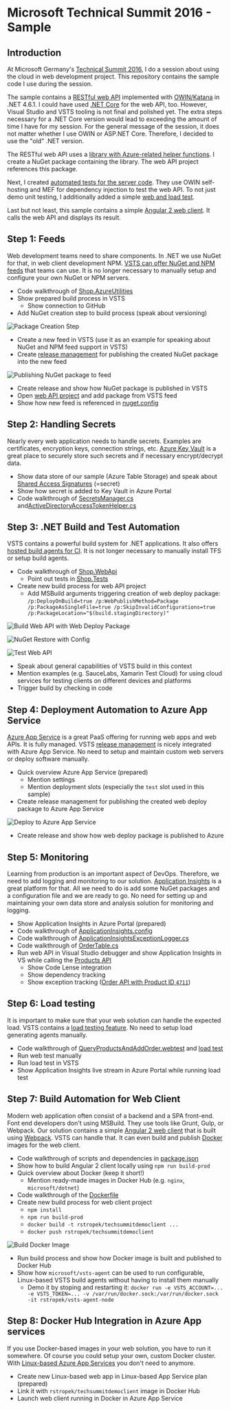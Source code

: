 # Microsoft Technical Summit 2016 - Sample

## Introduction

At Microsoft Germany's [Technical Summit 2016](https://www.microsoft.com/germany/technical-summit/agenda.aspx), I do a session about using the cloud in web development project. This repository contains the sample code I use during the session.

The sample contains a [RESTful web API](Shop.WebApi) implemented with [OWIN/Katana](https://www.asp.net/aspnet/overview/owin-and-katana) in .NET 4.6.1. I could have used [.NET Core](https://www.microsoft.com/net/core) for the web API, too. However, Visual Studio and VSTS tooling is not final and polished yet. The extra steps necessary for a .NET Core version would lead to exceeding the amount of time I have for my session. For the general message of the session, it does not matter whether I use OWIN or ASP.NET Core. Therefore, I decided to use the "old" .NET version.

The RESTful web API uses a [library with Azure-related helper functions](Shop.AzureUtilities). I create a NuGet package containing the library. The web API project references this package. 

Next, I created [automated tests for the server code](Shop.Tests). They use OWIN self-hosting and MEF for dependency injection to test the web API. To not just demo unit testing, I additionally added a simple [web and load test](Shop.WebApiLoadTest).

Last but not least, this sample contains a simple [Angular 2 web client](Shop.Client). It calls the web API and displays its result.

## Step 1: Feeds

Web development teams need to share components. In .NET we use NuGet for that, in web client development NPM. [VSTS can offer NuGet and NPM feeds](https://www.visualstudio.com/en-us/docs/package/overview) that teams can use. It is no longer necessary to manually setup and configure your own NuGet or NPM servers.

* Code walkthrough of [Shop.AzureUtilities](Shop.AzureUtilities)
* Show prepared build process in VSTS
  * Show connection to GitHub
* Add NuGet creation step to build process (speak about versioning)

![Package Creation Step](images/nuget-packager.png)

* Create a new feed in VSTS (use it as an example for speaking about NuGet and NPM feed support in VSTS)
* Create [release management](https://www.visualstudio.com/team-services/release-management/) for publishing the created NuGet package into the new feed

![Publishing NuGet package to feed](images/publish-nuget-to-feed.png)

* Create release and show how NuGet package is published in VSTS
* Open [web API project](Shop.WebApi) and add package from VSTS feed
* Show how new feed is referenced in [nuget.config](Shop.WebApi/nuget.config)

## Step 2: Handling Secrets

Nearly every web application needs to handle secrets. Examples are certificates, encryption keys, connection strings, etc. [Azure Key Vault](https://azure.microsoft.com/en-us/services/key-vault/) is a great place to securely store such secrets and if necessary encrypt/decrypt data.

* Show data store of our sample (Azure Table Storage) and speak about [Shared Access Signatures](https://docs.microsoft.com/en-us/azure/storage/storage-dotnet-shared-access-signature-part-1) (=secret)
* Show how secret is added to Key Vault in Azure Portal
* Code walkthrough of [SecretsManager.cs](Shop.WebApi/DataAccess/SecretsManager.cs) and[ActiveDirectoryAccessTokenHelper.cs](Shop.AzureUtilities/ActiveDirectoryAccessTokenHelper.cs)

## Step 3: .NET Build and Test Automation

VSTS contains a powerful build system for .NET applications. It also offers [hosted build agents for CI](https://www.visualstudio.com/team-services/continuous-integration/). It is not longer necessary to manually install TFS or setup build agents.

* Code walkthrough of [Shop.WebApi](Shop.WebApi)
  * Point out tests in [Shop.Tests](Shop.Tests)
* Create new build process for web API project
  * Add MSBuild arguments triggering creation of web deploy package: `/p:DeployOnBuild=true /p:WebPublishMethod=Package /p:PackageAsSingleFile=true /p:SkipInvalidConfigurations=true /p:PackageLocation="$(build.stagingDirectory)"`

![Build Web API with Web Deploy Package](images/build-web-api-with-webdeploy.png)

![NuGet Restore with Config](images/nuget-restore-with-config.png)

![Test Web API](images/test-web-api.png)

  * Speak about general capabilities of VSTS build in this context
  * Mention examples (e.g. SauceLabs, Xamarin Test Cloud) for using cloud services for testing clients on different devices and platforms
* Trigger build by checking in code

## Step 4: Deployment Automation to Azure App Service

[Azure App Service](https://azure.microsoft.com/en-us/services/app-service/) is a great PaaS offering for running web apps and web APIs. It is fully managed. VSTS [release management](https://www.visualstudio.com/team-services/release-management/) is nicely integrated with Azure App Service. No need to setup and maintain custom web servers or deploy software manually.  

* Quick overview Azure App Service (prepared)
  * Mention settings
  * Mention deployment slots (especially the `test` slot used in this sample)
* Create release management for publishing the created web deploy package to Azure App Service

![Deploy to Azure App Service](images/deploy-to-app-service.png)

* Create release and show how web deploy package is published to Azure

## Step 5: Monitoring

Learning from production is an important aspect of DevOps. Therefore, we need to add logging and monitoring to our solution. [Application Insights](https://azure.microsoft.com/en-us/services/application-insights/) is a great platform for that. All we need to do is add some NuGet packages and a configuration file and we are ready to go. No need for setting up and maintaining your own data store and analysis solution for monitoring and logging.

* Show Application Insights in Azure Portal (prepared)
* Code walkthrough of [ApplicationInsights.config](Shop.WebApi/ApplicationInsights.config)
* Code walkthrough of [ApplicationInsightsExceptionLogger.cs](Shop.AzureUtilities/ApplicationInsightsExceptionLogger.cs)
* Code walkthrough of [OrderTable.cs](Shop.WebApi/DataAccess/OrderTable.cs)
* Run web API in Visual Studio debugger and show Application Insights in VS while calling the [Products API](Shop.WebApi/Controllers/ProductsController.cs)
  * Show Code Lense integration
  * Show dependency tracking
  * Show exception tracking ([Order API with Product ID `4711`](Shop.WebApi/Controllers/OrdersController.cs)) 

## Step 6: Load testing

It is important to make sure that your web solution can handle the expected load. VSTS contains a [load testing feature](https://www.visualstudio.com/de/team-services/cloud-load-testing/). No need to setup load generating agents manually.

* Code walkthrough of [QueryProductsAndAddOrder.webtest](Shop.WebApiLoadTest/QueryProductsAndAddOrder.webtest) and [load test](Shop.WebApiLoadTest/LoadTest1.loadtest)
* Run web test manually
* Run load test in VSTS
* Show Application Insights live stream in Azure Portal while running load test

## Step 7: Build Automation for Web Client

Modern web application often consist of a backend and a SPA front-end. Font end developers don't using MSBuild. They use tools like Grunt, Gulp, or Webpack. Our solution contains a simple [Angular 2 web client](Shop.Client) that is built using [Webpack](https://webpack.github.io/). VSTS can handle that. It can even build and publish [Docker](https://www.docker.com/) images for the web client.

* Code walkthrough of scripts and dependencies in [package.json](Shop.Client/package.json)
* Show how to build Angular 2 client locally using `npm run build-prod`
* Quick overview about Docker (keep it short!)
  * Mention ready-made images in Docker Hub (e.g. `nginx`, `microsoft/dotnet`)
* Code walkthrough of the [Dockerfile](Shop.Client/Dockerfile)
* Create new build process for web client project
  * `npm install`
  * `npm run build-prod`
  * `docker build -t rstropek/techsummitdemoclient ...`
  * `docker push rstropek/techsummitdemoclient`

![Build Docker Image](images/build-image.png)

* Run build process and show how Docker image is built and published to Docker Hub
* Show how `microsoft/vsts-agent` can be used to run configurable, Linux-based VSTS build agents without having to install them manually
  * Demo it by stoping and restarting it: `docker run -e VSTS_ACCOUNT=... -e VSTS_TOKEN=... -v /var/run/docker.sock:/var/run/docker.sock -it rstropek/vsts-agent-node`

## Step 8: Docker Hub Integration in Azure App services

If you use Docker-based images in your web solution, you have to run it somewhere. Of course you could setup your own, custom Docker cluster. With [Linux-based Azure App Services](https://azure.microsoft.com/en-us/blog/app-service-on-linux-now-supports-containers-and-asp-net-core/) you don't need to anymore.

* Create new Linux-based web app in Linux-based App Service plan (prepared)
* Link it with `rstropek/techsummitdemoclient` image in Docker Hub
* Launch web client running in Docker in Azure App Service

